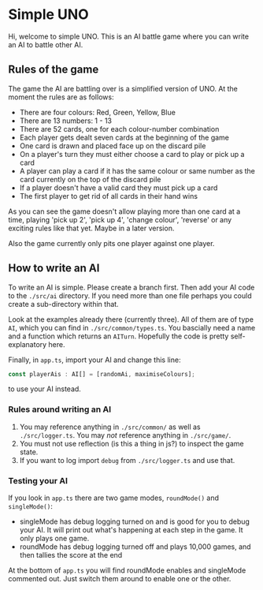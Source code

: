 # Simple UNO
Hi, welcome to simple UNO. This is an AI battle game where you can write an AI to battle other AI.

## Rules of the game
The game the AI are battling over is a simplified version of UNO. At the moment the rules are as follows:

- There are four colours: Red, Green, Yellow, Blue
- There are 13 numbers: 1 - 13
- There are 52 cards, one for each colour-number combination
- Each player gets dealt seven cards at the beginning of the game
- One card is drawn and placed face up on the discard pile
- On a player's turn they must either choose a card to play or pick up a card
- A player can play a card if it has the same colour or same number as the card currently on the top of the discard pile
- If a player doesn't have a valid card they must pick up a card
- The first player to get rid of all cards in their hand wins

As you can see the game doesn't allow playing more than one card at a time, playing 'pick up 2', 'pick up 4', 'change colour', 'reverse' or any
exciting rules like that yet. Maybe in a later version.

Also the game currently only pits one player against one player.

## How to write an AI
To write an AI is simple. Please create a branch first. Then add your AI code to the `./src/ai` directory. If you need more than one file perhaps you could create a
sub-directory within that.

Look at the examples already there (currently three). All of them are of type `AI`, which you can find in `./src/common/types.ts`. You bascially need a name and a function which returns an `AITurn`. Hopefully the code is pretty self-explanatory here.

Finally, in `app.ts`, import your AI and change this line:

```ts
const playerAis : AI[] = [randomAi, maximiseColours];
```

to use your AI instead.

### Rules around writing an AI
1. You may reference anything in `./src/common/` as well as `./src/logger.ts`. You may *not* reference anything in `./src/game/`.
2. You must not use reflection (is this a thing in js?) to inspect the game state.
3. If you want to log import `debug` from `./src/logger.ts` and use that.

### Testing your AI
If you look in `app.ts` there are two game modes, `roundMode()` and `singleMode()`:
- singleMode has debug logging turned on and is good for you to debug your AI. It will print out what's happening at each step in the game. It only plays one game.
- roundMode has debug logging turned off and plays 10,000 games, and then tallies the score at the end

At the bottom of `app.ts` you will find roundMode enables and singleMode commented out. Just switch them around to enable one or the other.

